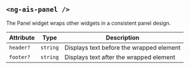 ## `<ng-ais-panel />`

The Panel widget wraps other widgets in a consistent panel design.

| Attribute  | Type     | Description
| -          | -        | -
| `header?`  | `string` | Displays text before the wrapped element
| `footer?`  | `string` | Displays text after the wrapped element
